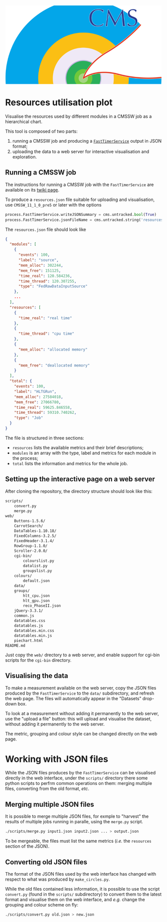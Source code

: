 ![banner](web/images/banner.png)

# Resources utilisation plot

Visualise the resources used by different modules in a CMSSW job as a
hierarchical chart.

This tool is composed of two parts:
   1. running a CMSSW job and producing a [`FastTimerService`](https://twiki.cern.ch/twiki/bin/viewauth/CMS/FastTimerService)
      output in JSON format;
   2. uploading the data to a web server for interactive visualisation and
      exploration.

## Running a CMSSW job

The instructions for running a CMSSW job with the `FastTimerService` are
available on its [twiki page](https://twiki.cern.ch/twiki/bin/viewauth/CMS/FastTimerService).

To produce a `resources.json` file suitable for uploading and visualisation,
use `CMSSW_11_1_0_pre5` or later with the options
```python
process.FastTimerService.writeJSONSummary = cms.untracked.bool(True)
process.FastTimerService.jsonFileName = cms.untracked.string('resources.json')
```

The `resources.json` file should look like
```json
{
  "modules": [
    {
      "events": 100,
      "label": "source",
      "mem_alloc": 302244,
      "mem_free": 151125,
      "time_real": 120.584236,
      "time_thread": 120.307255,
      "type": "FedRawDataInputSource"
    },
    ...
  ],
  "resources": [
    {
      "time_real": "real time"
    },
    {
      "time_thread": "cpu time"
    },
    {
      "mem_alloc": "allocated memory"
    },
    {
      "mem_free": "deallocated memory"
    }
  ],
  "total": {
    "events": 100,
    "label": "HLTGRun",
    "mem_alloc": 27584018,
    "mem_free": 27066780,
    "time_real": 59625.846558,
    "time_thread": 59310.740262,
    "type": "Job"
  }
}
```

The file is structured in three sections:

  - `resources` lists the available metrics and their brief descriptions;
  - `modules` is an array with the type, label and metrics for each module in
    the process;
  - `total` lists the information and metrics for the whole job.


## Setting up the interactive page on a web server

After cloning the repository, the directory structure should look like this:
```
scripts/
    convert.py
    merge.py
web/
    Buttons-1.5.6/
    CarrotSearch/
    DataTables-1.10.18/
    FixedColumns-3.2.5/
    FixedHeader-3.1.4/
    RowGroup-1.1.0/
    Scroller-2.0.0/
    cgi-bin/
        colourslist.py
        datalist.py
        groupslist.py
    colours/
        default.json
    data/
    groups/
        hlt_cpu.json
        hlt_gpu.json
        reco_PhaseII.json
    jQuery-3.3.1/
    common.js
    datatables.css
    datatables.js
    datatables.min.css
    datatables.min.js
    piechart.html
README.md
```

Just copy the `web/` drectory to a web server, and enable support for cgi-bin
scripts for the `cgi-bin` directory.


## Visualising the data

To make a measurement available on the web server, copy the JSON files produced
by the `FastTimerService` to the `data/` subdirectory, and refresh the web page.
The files will automatically appear in the "Datasets" drop-down box.

To look at a measurement without adding it permanently to the web server, use
the "upload a file" button: this will upload and visualise the dataset, without
adding it permanently to the web server.

The metric, grouping and colour style can be changed directly on the web page.


# Working with JSON files

While the JSON files produces by the `FastTimerService` can be visualised
directly in the web interface, under the `scripts/` directory there some python
scripts to perfrm common operations on them: merging multiple files, converting
from the old format, *etc*.

## Merging multiple JSON files

It is possible to merge multiple JSON files, for exmple to "harvest" the results
of multiple jobs running in paralle, using the `merge.py` script.

```bash
./scripts/merge.py input1.json input2.json ... > output.json
```

To be mergeable, the files must list the same metrics (*i.e.* the `resources`
section of the JSON).


## Converting old JSON files

The format of the JSON files used by the web interface has changed with respect
to what was produced by `make_circles.py`.

While the old files contained less information, it is possible to use the script
`convert.py` (found in the `scripts/` subdirectory) to convert them to the
latest format and visualise them on the web interface, and *e.g.* change the
grouping and colour scheme on fly:
```bash
./scripts/convert.py old.json > new.json
```

